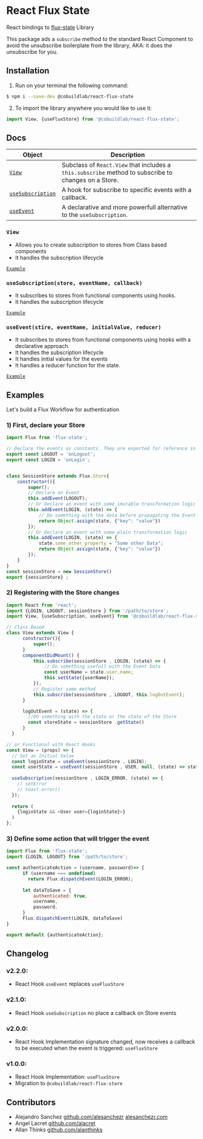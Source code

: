 

# React Flux State

React bindings to [flux-state](https://github.com/cobuildlab/flux-state) Library

This package ads a `subscribe` method to the standard React Component to avoid the unsubscribe boilerplate from the library, AKA: it does the unsubscribe for you.

## Installation

1. Run on your terminal the following command:
```sh
$ npm i --save-dev @cobuildlab/react-flux-state
```
2. To import the library anywhere you would like to use it:
```js
import View, {useFluxStore} from '@cobuildlab/react-flux-state';
```

## Docs

| Object   | Description   | 
| ------ | ------ | 
| [`View`](#View) | Subclass of `React.View` that includes a `this.subscribe` method to subscribe to changes on a Store.  | 
| [`useSubscription`](#useSubscription) | A hook for subscribe to specific events with a callback.  | 
| [`useEvent`](#useEvent) | A declarative and more powerfull alternative to the `useSubscription`.  | 


### `View`

- Allows you to create subscription to stores from Class based components
- It handles the subscription lifecycle

[`Example`](#Examples)

### `useSubscription(store, eventName, callback)`

- It subscribes to stores from functional components using hooks.
- It handles the subscription lifecycle

[`Example`](#Examples)

### `useEvent(stire, eventName, initialValue, reducer)`

- It subscribes to stores from functional components using hooks with a declarative approach.
- It handles the subscription lifecycle
- It handles initial values for the events
- It handles a reducer function for the state.

[`Example`](#Examples)

## Examples 

Let's build a Flux Workflow for authentication

### 1) First, declare your Store

```js
import Flux from 'flux-state';

// Declare the events as constants. They are exported for reference in the subscriptions
export const LOGOUT = 'onLogout';
export const LOGIN = 'onLogin';


class SessionStore extends Flux.Store{
    constructor(){
        super();
        // Declare an Event
        this.addEvent(LOGOUT);
        // Or Declare an event with some imutable transformation logic
        this.addEvent(LOGIN, (state) => {
            // Do something with the data before propagating the Event
            return Object.assign(state, {"key": "value"})
        });
        // Or Declare an event with some plain transformation logic
        this.addEvent(LOGIN, (state) => {
            state.some_other_property = "Some other Data";
            return Object.assign(state, {"key": "value"})
        });
    }
}
const sessionStore = new SessionStore()
export {sessionStore} ;
```

### 2) Registering with the Store changes

```js
import React from 'react';
import {LOGIN, LOGOUT, sessionStore } from '/path/to/store';
import View, {useSubscription, useEvent} from '@cobuildlab/react-flux-state';

// Class Based
class View extends View {
      constructor(){
          super();
      }
      componentDidMount() {
          this.subscribe(sessionStore , LOGIN, (state) => {
              // Do something usefull with the Event Data
              const userName = state.user.name;
              this.setState({userName});
          });
          // Register some method
          this.subscribe(sessionStore , LOGOUT, this.logOutEvent);
      }

      logOutEvent = (state) => {
        //DO something with the state or the state of the Store
        const storeState = sessionStore .getState()
      }
  }

// or Functional with React Hooks
const View = (props) => {
  // Set an Initial Value
  const loginState = useEvent(sessionStore , LOGIN);
  const userState = useEvent(sessionStore , USER, null, (state) => state.user);
  
  useSubscription(sessionStore , LOGIN_ERROR, (state) => {
    // setError
    // toast.error()
  });
  
  return (
    {loginState && <User user={loginState}>}
  )
};
```

### 3) Define some action that will trigger the event

```js
import Flux from 'flux-state';
import {LOGIN, LOGOUT} from '/path/to/store';

const authenticateAction = (username, password)=> {
      if (username === undefined)
        return Flux.dispatchEvent(LOGIN_ERROR);
      
      let dataToSave = {
          authenticated: true,
          username,
          password,
      }
      Flux.dispatchEvent(LOGIN, dataToSave)
}

export default {authenticateAction};
```
## Changelog

### v2.2.0:

- React Hook `useEvent` replaces `useFluxStore`

### v2.1.0:

- React Hook `useSubscription` no place a callback on Store events


### v2.0.0:

- React Hook Implementation signature changed, now receives a callback to be executed when the event is triggered: `useFluxStore`

### v1.0.0:

- React Hook Implementation: `useFluxStore`
- Migration to `@cobuildlab/react-flux-store`

## Contributors

- Alejandro Sanchez [github.com/alesanchezr](https://github.com/alesanchezr) [alesanchezr.com](http://alesanchezr.com)
- Angel Lacret [github.com/alacret](https://github.com/alacret)
- Allan Thinks [github.com/alanthinks](https://github.com/alanthinks)
